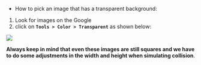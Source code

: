 - How to pick an image that has a transparent background:

1. Look for images on the Google
2. click on **`Tools > Color > Transparent`** as shown below:

![](https://s3-eu-west-1.amazonaws.com/ih-materials/uploads/upload_e49cf80fd0ac0e1d94ae1044cd862e49.png)

**Always keep in mind that even these images are still squares and we have to do some adjustments in the width and height when simulating collision**.
